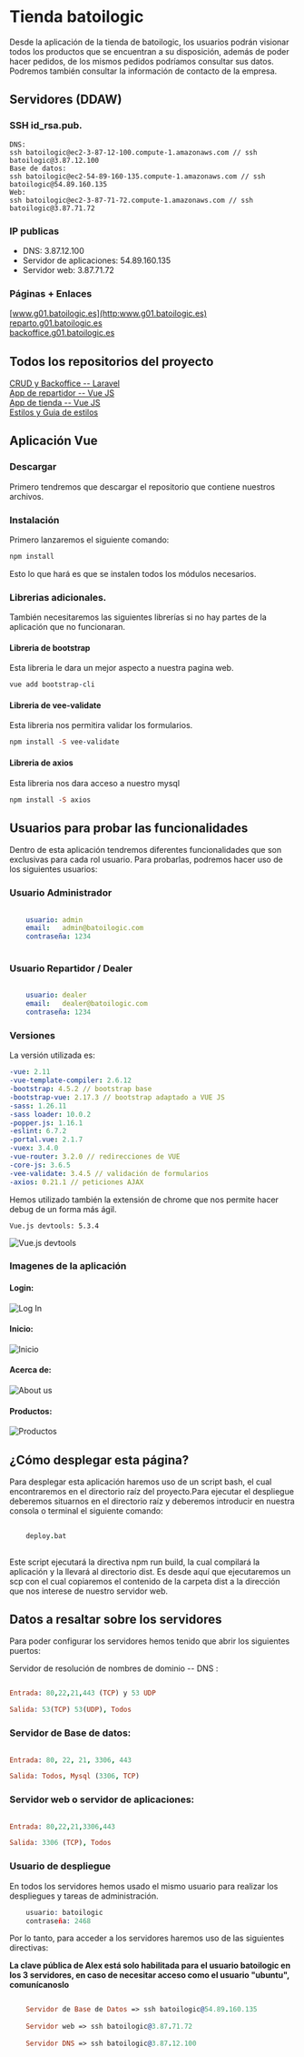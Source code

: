 # Tienda batoilogic

Desde la aplicación de la tienda de batoilogic, los usuarios podrán visionar todos los productos que se encuentran a su disposición, además de poder hacer pedidos, de los mismos pedidos podríamos consultar sus datos. Podremos también consultar la información de contacto de la empresa.

## Servidores (DDAW)

### SSH id_rsa.pub.
```
DNS:
ssh batoilogic@ec2-3-87-12-100.compute-1.amazonaws.com // ssh batoilogic@3.87.12.100
Base de datos:
ssh batoilogic@ec2-54-89-160-135.compute-1.amazonaws.com // ssh batoilogic@54.89.160.135
Web:
ssh batoilogic@ec2-3-87-71-72.compute-1.amazonaws.com // ssh batoilogic@3.87.71.72
```
### IP publicas
- DNS: 3.87.12.100
- Servidor de aplicaciones:  54.89.160.135
- Servidor web: 3.87.71.72
### Páginas + Enlaces
[www.g01.batoilogic.es](http:www.g01.batoilogic.es)  
[reparto.g01.batoilogic.es](http:reparto.g01.batoilogic.es)  
[backoffice.g01.batoilogic.es](http:backoffice.g01.batoilogic.es) 


## Todos los repositorios del proyecto


[CRUD y Backoffice -- Laravel](https://github.com/leshrike/batoilogic)  
[App de repartidor -- Vue JS](https://github.com/leshrike/repartidor_batoilogic)  
[App de tienda -- Vue JS](https://github.com/leshrike/tienda-batoilogic)  
[Estilos y Guia de estilos](https://github.com/olbapgit/BatoiLogicDiw)  

## Aplicación Vue
### Descargar
Primero tendremos que descargar el repositorio que contiene nuestros archivos.

### Instalación
Primero lanzaremos el siguiente comando: 
```prolog
npm install
```
Esto lo que hará es que se instalen todos los módulos necesarios.

### Librerias adicionales.
También necesitaremos las siguientes librerías si no hay partes de la aplicación que no funcionaran. 

#### Libreria de bootstrap
Esta libreria le dara un mejor aspecto a nuestra pagina web.
```prolog
vue add bootstrap-cli
```

#### Libreria de vee-validate
Esta libreria nos permitira validar los formularios.
```prolog
npm install -S vee-validate
```

#### Libreria de axios
Esta libreria nos dara acceso a nuestro mysql
```prolog
npm install -S axios
```

## Usuarios para probar las funcionalidades


Dentro de esta aplicación tendremos diferentes funcionalidades que son exclusivas para cada rol usuario. Para probarlas, podremos hacer uso de los siguientes usuarios:

### Usuario Administrador

```yaml

    usuario: admin
    email:   admin@batoilogic.com
    contraseña: 1234
    
```

### Usuario Repartidor / Dealer

```yaml

    usuario: dealer
    email:   dealer@batoilogic.com
    contraseña: 1234
```

### Versiones
La versión utilizada es:
```yaml
-vue: 2.11
-vue-template-compiler: 2.6.12
-bootstrap: 4.5.2 // bootstrap base
-bootstrap-vue: 2.17.3 // bootstrap adaptado a VUE JS 
-sass: 1.26.11
-sass loader: 10.0.2
-popper.js: 1.16.1
-eslint: 6.7.2
-portal.vue: 2.1.7
-vuex: 3.4.0
-vue-router: 3.2.0 // redirecciones de VUE
-core-js: 3.6.5 
-vee-validate: 3.4.5 // validación de formularios
-axios: 0.21.1 // peticiones AJAX
```
Hemos utilizado también la extensión de chrome que nos permite hacer debug de un forma más ágil.
```
Vue.js devtools: 5.3.4

```
![Vue.js devtools](https://github.com/leshrike/tienda-batoilogic/blob/master/imagenes/BatoiLogic-Version.png)

### Imagenes de la aplicación
#### Login:
![Log In](https://github.com/leshrike/tienda-batoilogic/blob/master/imagenes/BatoiLogic-Login.png)
#### Inicio:
![Inicio](https://github.com/leshrike/tienda-batoilogic/blob/master/imagenes/BatoiLogic-Inicio.png)
#### Acerca de:
![About us](https://cdn.discordapp.com/attachments/800737769450242098/813377677360627732/unknown.png)
#### Productos:
![Productos ](https://cdn.discordapp.com/attachments/800737769450242098/813329604201807892/unknown.png)


## ¿Cómo desplegar esta página?

Para desplegar esta aplicación haremos uso de un script bash, el cual encontraremos en el directorio raíz del proyecto.Para ejecutar el despliegue deberemos situarnos en el directorio raíz y deberemos introducir en nuestra consola o terminal el siguiente comando:

```prolog
    
    deploy.bat
       
```
Este script ejecutará la directiva npm run build, la cual compilará la aplicación y la llevará al directorio dist. Es desde aquí que ejecutaremos un scp con el cual copiaremos el contenido de la carpeta dist a la dirección que nos interese de nuestro servidor web.

## Datos a resaltar sobre los servidores

Para poder configurar los servidores hemos tenido que abrir los siguientes puertos:

 Servidor de resolución de nombres de dominio -- DNS :
 
```prolog

Entrada: 80,22,21,443 (TCP) y 53 UDP

Salida: 53(TCP) 53(UDP), Todos

```
### Servidor de Base de datos:
 
 
 ```prolog
 
 Entrada: 80, 22, 21, 3306, 443 
 
 Salida: Todos, Mysql (3306, TCP) 
 
 ```


### Servidor web o servidor de aplicaciones:


```prolog

Entrada: 80,22,21,3306,443

Salida: 3306 (TCP), Todos

```

### Usuario de despliegue

En todos los servidores hemos usado el mismo usuario para realizar los despliegues y  tareas de administración.

```prolog
    usuario: batoilogic
    contraseña: 2468 
```

Por lo tanto, para acceder a los servidores haremos uso de las siguientes directivas:

**La clave pública de Alex está solo habilitada para el usuario batoilogic en los 3 servidores, en caso de necesitar acceso como el usuario "ubuntu", comunícanoslo**


```prolog

    Servidor de Base de Datos => ssh batoilogic@54.89.160.135
    
    Servidor web => ssh batoilogic@3.87.71.72
    
    Servidor DNS => ssh batoilogic@3.87.12.100

```
